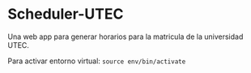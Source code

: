 # Scheduler-UTEC
Una web app para generar horarios para la matricula de la universidad UTEC.

Para activar entorno virtual: `source env/bin/activate`